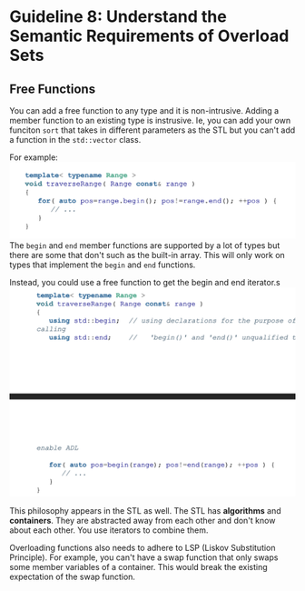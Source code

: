 # Guideline 8: Understand the Semantic Requirements of Overload Sets

## Free Functions
You can add a free function to any type and it is non-intrusive. Adding a member function to an existing type is instrusive. Ie, you can add your own funciton `sort` that takes in different parameters as the STL but you can't add a function in the `std::vector` class.

For example: 
![alt text](traverse_iterators.png)
The `begin` and `end` member functions are supported by a lot of types but there are some that don't such as the built-in array. This will only work on types that implement the `begin` and `end` functions. 

Instead, you could use a free function to get the begin and end iterator.s 
![alt text](traverse_free.png)

This philosophy appears in the STL as well. The STL has **algorithms** and **containers**. They are abstracted away from each other and don't know about each other. You use iterators to combine them. 

Overloading functions also needs to adhere to LSP (Liskov Substitution Principle). For example, you can't have a swap function that only swaps some member variables of a container. This would break the existing expectation of the swap function. 